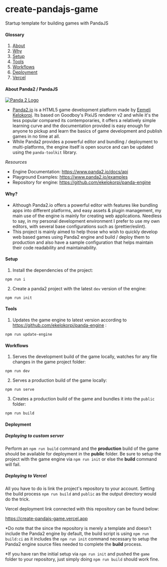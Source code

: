 # create-pandajs-game
Startup template for building games with PandaJS

#### Glossary
1. [About](#about-panda2--pandajs)
2. [Why](#why)
3. [Setup](#setup)
4. [Tools](#tools)
5. [Workflows](#workflows)
6. [Deployment](#deployment)
6. [Vercel](#deploying-to-vercel)


#### About Panda2 / PandaJS

[![Panda 2 Logo](https://www.panda2.io/img/logo_github.png)](https://www.panda2.io/)

- [Panda2.io](https://www.panda2.io/) is a HTML5 game development platform made by [Eemeli Kelokorpi](https://github.com/ekelokorpi). Its based on Goodboy's PixiJS renderer v2 and while it's the less popular compared its contemporaries, it offers a relatively simple learning curve and the documentation provided is easy enough for anyone to pickup and learn the basics of game development and publish games in no time at all.
- While Panda2 provides a powerful editor and bundling / deployment to multi-platforms, the engine itself is open source and can be updated using the `panda-toolkit` library.

*Resources*

- Engine Documentation: https://www.panda2.io/docs/api
- Playground Examples: https://www.panda2.io/examples
- Repository for engine: https://github.com/ekelokorpi/panda-engine


#### Why?

- Although Panda2.io offers a powerful editor with features like bundling apps into different platforms, and easy assets & plugin management, my main use of the engine is mainly for creating web applications. Needless to say, in my personal development environment I prefer to use my own editors, with several base configurations such as (prettier/eslint). 
- This project is mainly aimed to help those who wish to quickly develop web based games using Panda2 engine and build / deploy them to production and also have a sample configuration that helps maintain their code readability and maintainability.


#### Setup

1. Install the dependencies of the project:

`npm run i`

2. Create a panda2 project with the latest `dev` version of the engine:

`npm run init`


#### Tools

1. Updates the game engine to latest version according to https://github.com/ekelokorpi/panda-engine :

`npm run update-engine`


#### Workflows

1. Serves the development build of the game locally, watches for any file changes in the game project folder:

`npm run dev`

2. Serves a production build of the game locally:

`npm run serve`

3. Creates a production build of the game and bundles it into the `public` folder:

`npm run build`




#### Deployment

##### Deploying to custom server

Perform an `npm run build` command and the **production** build of the game should be available for deployment in the **public** folder.
Be sure to setup the project with the game engine via `npm run init` or else the **build** command will fail.
##### Deploying to Vercel

All you have to do is link the project's repository to your account.
Setting the build process `npm run build` and `public` as the output directory would do the trick.

Vercel deployment link connected with this repository can be found below: 

https://create-pandajs-game.vercel.app

*Do note that the since the repository is merely a template and doesn't include the Panda2 engine by default, the build script is using `npm run build:ci` as it includes the `npm run init` command necessary to setup the Panda2 engine source files needed to complete the **build**  process.

*If you have ran the initial setup via `npm run init` and pushed the `game` folder to your repository, just simply doing `npm run build` should work fine.

